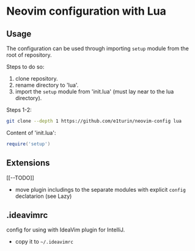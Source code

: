 # Neovim configuration with Lua

## Usage

The configuration can be used through importing `setup` module from the root of repository.

Steps to do so:
1. clone repository.
2. rename directory to 'lua'.
3. import the `setup` module from 'init.lua' (must lay near to the lua directory).

Steps 1-2:
```bash
git clone --depth 1 https://github.com/e1turin/neovim-config lua
```

Content of 'init.lua':
```lua
require('setup')
```

## Extensions


[[--TODO]]
- move plugin includings to the separate modules with explicit `config` declatarion (see Lazy)

## .ideavimrc

config for using with IdeaVim plugin for IntelliJ.

- copy it to `~/.ideavimrc`
